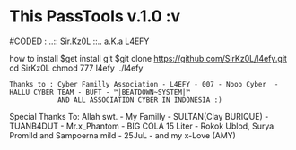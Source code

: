 # This PassTools v.1.0 :v
 #CODED : ..:: Sir.Kz0L ::.. a.K.a L4EFY
 
 how to install
 $get install git
 $git clone https://github.com/SirKz0L/l4efy.git
 cd SirKz0L
 chmod 777 l4efy
 ./l4efy




    Thanks to : Cyber Familly Association - L4EFY - 007 - Noob Cyber  - HALLU CYBER TEAM - BUFT - ™|BEATDOWN~SYSTEM|™
                AND ALL ASSOCIATION CYBER IN INDONESIA :)
                
Special Thanks To: Allah swt. - My Familly - SULTAN(Clay BURIQUE) - TUANB4DUT - Mr.x_Phantom - BIG COLA 15 Liter - Rokok Ublod, Surya Promild and Sampoerna mild - 25JuL - and my x-Love (AMY)